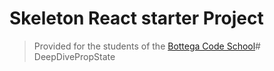 # Skeleton React starter Project

> Provided for the students of the [Bottega Code School](https://bottega.tech/)# DeepDivePropState
